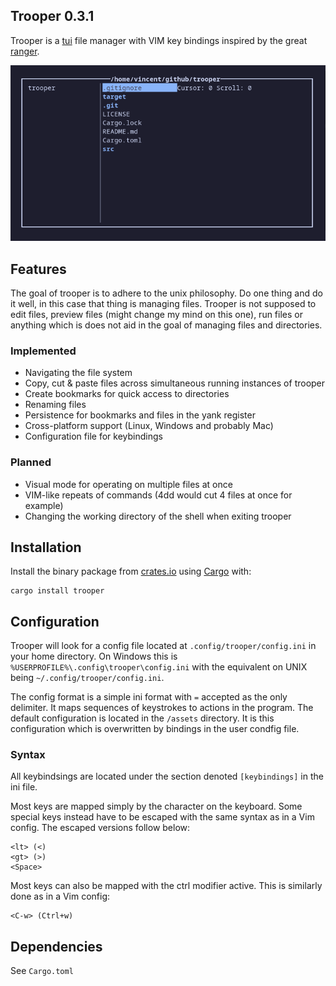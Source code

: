 Trooper 0.3.1
---

Trooper is a [tui](https://en.wikipedia.org/wiki/Text-based\_user\_interface) file manager with VIM key bindings inspired by the great [ranger](https://github.com/ranger/ranger).

![screenshot](https://raw.githubusercontent.com/vincent-uden/trooper/master/assets/2023-02-13_21-06.png)

## Features
The goal of trooper is to adhere to the unix philosophy. Do one thing and do it well, in this case that thing is managing files. Trooper is not supposed to edit files, preview files (might change my mind on this one), run files or anything which is does not aid in the goal of managing files and directories.

### Implemented
- Navigating the file system
- Copy, cut & paste files across simultaneous running instances of trooper
- Create bookmarks for quick access to directories
- Renaming files
- Persistence for bookmarks and files in the yank register
- Cross-platform support (Linux, Windows and probably Mac)
- Configuration file for keybindings

### Planned
- Visual mode for operating on multiple files at once
- VIM-like repeats of commands (4dd would cut 4 files at once for example)
- Changing the working directory of the shell when exiting trooper

## Installation
Install the binary package from [crates.io](https://crates.io/) using [Cargo](https://doc.rust-lang.org/cargo/) with:
```
cargo install trooper
```

## Configuration
Trooper will look for a config file located at `.config/trooper/config.ini` in your home directory. On Windows this is `%USERPROFILE%\.config\trooper\config.ini` with the equivalent on UNIX being `~/.config/trooper/config.ini`.

The config format is a simple ini format with `=` accepted as the only delimiter. It maps sequences of keystrokes to actions in the program. The default configuration is located in the `/assets` directory. It is this configuration which is overwritten by bindings in the user condfig file.

### Syntax
All keybindsings are located under the section denoted `[keybindings]` in the ini file.

Most keys are mapped simply by the character on the keyboard. Some special keys instead have to be escaped with the same syntax as in a Vim config. The escaped versions follow below:
```
<lt> (<)
<gt> (>)
<Space>
```

Most keys can also be mapped with the ctrl modifier active. This is similarly done as in a Vim config:
```
<C-w> (Ctrl+w)
```

## Dependencies
See `Cargo.toml`
